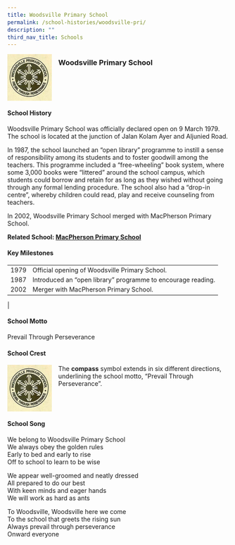 ```yaml
---
title: Woodsville Primary School
permalink: /school-histories/woodsville-pri/
description: ""
third_nav_title: Schools
---
```

<img src="/images/woodsvillepri.png" style="width:20%;margin-right:15px;" align="left">

### **Woodsville Primary School**

<br clear="left">




#### **School History**
Woodsville Primary School was officially declared open on 9 March 1979. The school is located at the junction of Jalan Kolam Ayer and Aljunied Road.

In 1987, the school launched an “open library” programme to instill a sense of responsibility among its students and to foster goodwill among the teachers. This programme included a “free-wheeling” book system, where some 3,000 books were “littered” around the school campus, which students could borrow and retain for as long as they wished without going through any formal lending procedure.&nbsp;The school also had a “drop-in centre”, whereby children could read, play and receive counseling from teachers.

In 2002, Woodsville Primary School merged with MacPherson Primary School.

**Related School: [MacPherson Primary School](https://d1yxymztqoj7qn.amplifyapp.com/school-histories/macpherson-pri/)**

#### **Key Milestones**

|  |  |
|:---:|---|
| 1979 | Official opening of Woodsville Primary School. |
| 1987 | Introduced an “open library” programme to encourage reading. |
| 2002 | Merger with MacPherson Primary School. |
|

#### **School Motto**
Prevail Through Perseverance

#### **School Crest**
<img src="/images/woodsvillepri.png" style="width:20%;margin-right:15px;" align="left">

The&nbsp;**compass**&nbsp;symbol extends in six different directions, underlining the school motto, “Prevail Through Perseverance”.

<br clear="left">

#### **School Song**
We belong to Woodsville Primary School<br>
We always obey the golden rules<br>
Early to bed and early to rise<br>
Off to school to learn to be wise

We appear well-groomed and neatly dressed<br>
All prepared to do our best<br>
With keen minds and eager hands<br>
We will work as hard as ants

To Woodsville, Woodsville here we come<br>
To the school that greets the rising sun<br>
Always prevail through perseverance<br>
Onward everyone